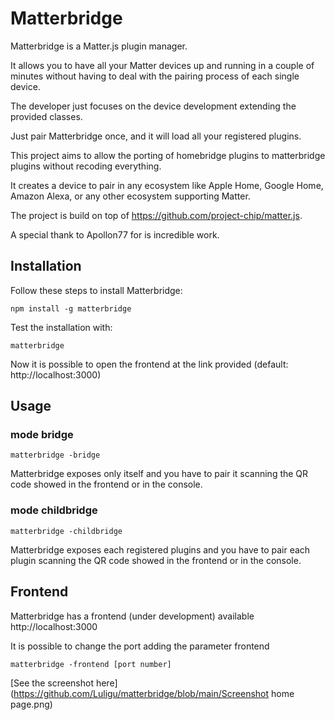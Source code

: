 # Matterbridge

Matterbridge is a Matter.js plugin manager. 

It allows you to have all your Matter devices up and running in a couple of minutes without
having to deal with the pairing process of each single device. 

The developer just focuses on the device development extending the provided classes.

Just pair Matterbridge once, and it will load all your registered plugins.

This project aims to allow the porting of homebridge plugins to matterbridge plugins without recoding everything.

It creates a device to pair in any ecosystem like Apple Home, Google Home, Amazon Alexa, or 
any other ecosystem supporting Matter.

The project is build on top of https://github.com/project-chip/matter.js. 

A special thank to Apollon77 for is incredible work.

## Installation

Follow these steps to install Matterbridge:
```
npm install -g matterbridge
```

Test the installation with:
```
matterbridge
```
Now it is possible to open the frontend at the link provided (default: http://localhost:3000)

## Usage

### mode bridge

```
matterbridge -bridge
```

Matterbridge exposes only itself and you have to pair it scanning the QR code showed in the frontend or in the console.

### mode childbridge

```
matterbridge -childbridge
```

Matterbridge exposes each registered plugins and you have to pair each plugin scanning the QR code showed in the frontend or in the console.

## Frontend

Matterbridge has a frontend (under development) available http://localhost:3000

It is possible to change the port adding the parameter frontend
```
matterbridge -frontend [port number]
```

[See the screenshot here](https://github.com/Luligu/matterbridge/blob/main/Screenshot home page.png)
